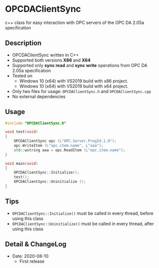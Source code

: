 # OPCDAClientSync
c++ class for easy interaction with OPC servers of the OPC DA 2.05a specification

## Description
* OPCDAClientSync written in C++
* Supported both versions **X86** and **X64**
* Supported only **sync read** and **sync write** operations from OPC DA 2.05a specification
* Tested on 
	* Windows 10 (x64) with VS2019 build with x86 project.
	* Windows 10 (x64) with VS2019 build with x64 project.
* Only two files for usage: `OPCDAClientSync.h` and `OPCDAClientSync.cpp`
* No external dependencies
	
	
## Usage
```cpp
#include "OPCDAClientSync.h"

void test(void)
{
	OPCDAClientSync opc (L"OPC.Server.ProgId.1.0");
	opc.WriteItem (L"opc.item.name", L"aaa");
	std::wstring aaa = opc.ReadItem (L"opc.item.name");
}

void main(void)
{
	OPCDAClientSync::Initialize();
	test();
	OPCDAClientSync::Uninitialize ();
}
```
## Tips
* `OPCDAClientSync::Initialize()` must be called in every thread, before using this class
* `OPCDAClientSync::Uninitialize()` must be called in every thread, after using this class

## Detail & ChangeLog
* Date: 2020-08-10
	* First release

